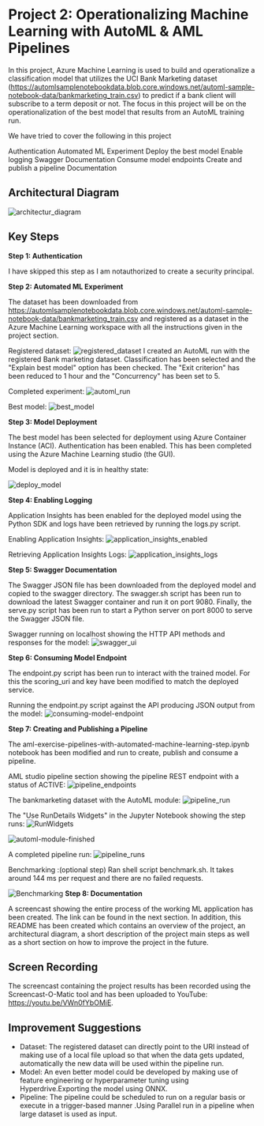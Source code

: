 # Project 2: Operationalizing Machine Learning with AutoML & AML Pipelines

In this project, Azure Machine Learning is used to build and operationalize a classification model that 
utilizes the UCI Bank Marketing dataset (https://automlsamplenotebookdata.blob.core.windows.net/automl-sample-notebook-data/bankmarketing_train.csv) to predict if a bank client will subscribe to a term deposit or not. The focus in this project will be on the operationalization of the best model that
results from an AutoML training run. 

We have tried to cover the following in this project

Authentication
Automated ML Experiment
Deploy the best model
Enable logging
Swagger Documentation
Consume model endpoints
Create and publish a pipeline
Documentation

## Architectural Diagram
![architectur_diagram](https://github.com/gaya3arul/operationalize-azure-ml-proj-2/blob/main/Exercise_starter_files/screenshots/architectur-diagram.png) 

## Key Steps
**Step 1: Authentication**

I have skipped this step as I am notauthorized to create a security principal.


**Step 2: Automated ML Experiment**

The dataset has been downloaded from https://automlsamplenotebookdata.blob.core.windows.net/automl-sample-notebook-data/bankmarketing_train.csv and registered as a dataset in the Azure Machine Learning workspace with all the instructions given in the project section.

Registered dataset:
![registered_dataset](https://github.com/gaya3arul/operationalize-azure-ml-proj-2/blob/main/Exercise_starter_files/screenshots/Registered_dataset.png)
I created an AutoML run with the registered Bank marketing dataset. Classification has been selected and the "Explain best model" option has been checked. The "Exit criterion" has been reduced to 1 hour and the "Concurrency" has been set to 5.

Completed experiment:
![automl_run](https://github.com/gaya3arul/operationalize-azure-ml-proj-2/blob/main/Exercise_starter_files/screenshots/automl-run.png)

Best model:
![best_model](https://github.com/gaya3arul/operationalize-azure-ml-proj-2/blob/main/Exercise_starter_files/screenshots/best-model.png)


**Step 3: Model Deployment**

The best model has been selected for deployment using Azure Container Instance (ACI). Authentication has been enabled. This has been completed using the Azure Machine Learning studio (the GUI).

Model is deployed and it is in healthy state:

![deploy_model](https://github.com/gaya3arul/operationalize-azure-ml-proj-2/blob/main/Exercise_starter_files/screenshots/deploy-model.png)

**Step 4: Enabling Logging**

Application Insights has been enabled for the deployed model using the Python SDK and logs have been retrieved by running the logs.py script.

Enabling Application Insights:
![application_insights_enabled](https://github.com/gaya3arul/operationalize-azure-ml-proj-2/blob/main/Exercise_starter_files/screenshots/application-insights-enabled.png)

Retrieving Application Insights Logs:
![application_insights_logs](https://github.com/gaya3arul/operationalize-azure-ml-proj-2/blob/main/Exercise_starter_files/screenshots/application_insights_logs.png)


**Step 5: Swagger Documentation**

The Swagger JSON file has been downloaded from the deployed model and copied to the swagger directory. The swagger.sh script has been run to download the latest Swagger container and run it on port 9080. Finally, the serve.py script has been run to start a Python server on port 8000 to serve the Swagger JSON file.

Swagger running on localhost showing the HTTP API methods and responses for the model:
![swagger_ui](https://github.com/gaya3arul/operationalize-azure-ml-proj-2/blob/main/Exercise_starter_files/screenshots/swagger_ui.png)


**Step 6: Consuming Model Endpoint**

The endpoint.py script has been run to interact with the trained model. For this the scoring_uri and key have been modified to match the deployed service.

Running the endpoint.py script against the API producing JSON output from the model:
![consuming-model-endpoint](https://github.com/gaya3arul/operationalize-azure-ml-proj-2/blob/main/Exercise_starter_files/screenshots/consuming-model-endpoint.png)


**Step 7: Creating and Publishing a Pipeline**

The aml-exercise-pipelines-with-automated-machine-learning-step.ipynb notebook has been modified and run to create, publish and consume a pipeline.

AML studio pipeline section showing the pipeline REST endpoint with a status of ACTIVE:
![pipeline_endpoints](https://github.com/gaya3arul/operationalize-azure-ml-proj-2/blob/main/Exercise_starter_files/screenshots/pipeline-endpoint.png)

The bankmarketing dataset with the AutoML module:
![pipeline_run](https://github.com/gaya3arul/operationalize-azure-ml-proj-2/blob/main/Exercise_starter_files/screenshots/pipeline-run.png)

The "Use RunDetails Widgets" in the Jupyter Notebook showing the step runs:
![RunWidgets](https://github.com/gaya3arul/operationalize-azure-ml-proj-2/blob/main/Exercise_starter_files/screenshots/RunWidgets.png)

![automl-module-finished](https://github.com/gaya3arul/operationalize-azure-ml-proj-2/blob/main/Exercise_starter_files/screenshots/automl-module-finished.png)

A completed pipeline run:
![pipeline_runs](https://github.com/gaya3arul/operationalize-azure-ml-proj-2/blob/main/Exercise_starter_files/screenshots/pipeline_runs.png)

Benchmarking :(optional step)
Ran shell script benchmark.sh. It takes around 144 ms per request and there are no failed requests.

![Benchmarking](https://github.com/gaya3arul/operationalize-azure-ml-proj-2/blob/main/Exercise_starter_files/screenshots/benchmark.png)
**Step 8: Documentation**

A screencast showing the entire process of the working ML application has been created. The link can be found in the next section. In addition, this README has been created which contains an overview of the project, an architectural diagram, a short description of the project main steps as well as a short section on how to improve the project in the future.

## Screen Recording
The screencast containing the project results has been recorded using the Screencast-O-Matic tool and has been uploaded to YouTube: https://youtu.be/VWn0fYbOMiE.

## Improvement Suggestions
- Dataset: The registered dataset can directly point to the URI instead of making use of a local file upload so that when the data gets updated, automatically the new data will be used within the pipeline run.
- Model: An even better model could be developed by making use of feature engineering or hyperparameter tuning using Hyperdrive.Exporting the model using ONNX. 
-  Pipeline: The pipeline could be scheduled to run on a regular basis or execute in a trigger-based manner .Using Parallel run in a pipeline when large dataset is used as input. 
